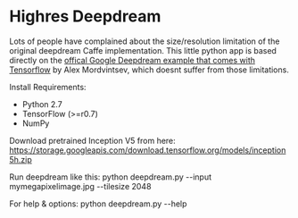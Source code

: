 # Highres Deepdream 

Lots of people have complained about the size/resolution limitation of the original deepdream Caffe implementation. 
This little python app is based directly on the [offical Google Deepdream example that comes with Tensorflow](https://github.com/tensorflow/tensorflow/blob/master/tensorflow/examples/tutorials/deepdream/deepdream.ipynb) by Alex Mordvintsev, which doesnt suffer from those limitations.

Install Requirements:

- Python 2.7
- TensorFlow (>=r0.7)
- NumPy

Download pretrained Inception V5 from here:
https://storage.googleapis.com/download.tensorflow.org/models/inception5h.zip

Run deepdream like this:
 python deepdream.py --input mymegapixelimage.jpg --tilesize 2048

For help & options:
 python deepdream.py --help
